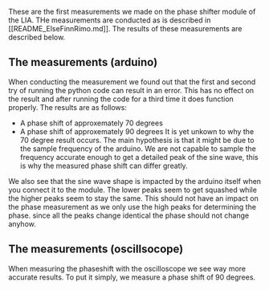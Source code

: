 These are the first measurements we made on the phase shifter module of the LIA.
THe measurements are conducted as is described in [[README_ElseFinnRimo.md]]. The results of these measurements are described below.

## The measurements (arduino)
When conducting the measurement we found out that the first and second try of running the python code can result in an error. This has no effect on the result and after running the code for a third time it does function properly. The results are as follows:
+ A phase shift of approxemately 70 degrees
+ A phase shift of approxemately 90 degrees
It is yet unkown to why the 70 degree result occurs. The main hypothesis is that it might be due to the sample frequency of the arduino. We are not capable to sample the frequency accurate enough to get a detailed peak of the sine wave, this is why the measured phase shift can differ greatly. 

We also see that the sine wave shape is impacted by the arduino itself when you connect it to the module. The lower peaks seem to get squashed while the higher peaks seem to stay the same. This should not have an impact on the phase measurement as we only use the high peaks for determining the phase. since all the peaks change identical the phase should not change anyhow.

## The measurements (oscillsocope)
When measuring the phaseshift with the oscilloscope we see way more accurate results. To put it simply, we measure a phase shift of 90 degrees.